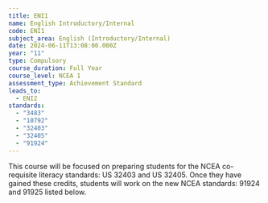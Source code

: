 ```yaml
---
title: ENI1
name: English Introductory/Internal
code: ENI1
subject_area: English (Introductory/Internal)
date: 2024-06-11T13:08:00.000Z
year: "11"
type: Compulsory
course_duration: Full Year
course_level: NCEA 1
assessment_type: Achievement Standard
leads_to:
  - ENI2
standards:
  - "3483"
  - "10792"
  - "32403"
  - "32405"
  - "91924"
---
```

This course will be focused on preparing students for the NCEA co-requisite literacy standards: US 32403 and US 32405. Once they have gained these credits, students will work on the new NCEA standards: 91924 and 91925 listed    below.
